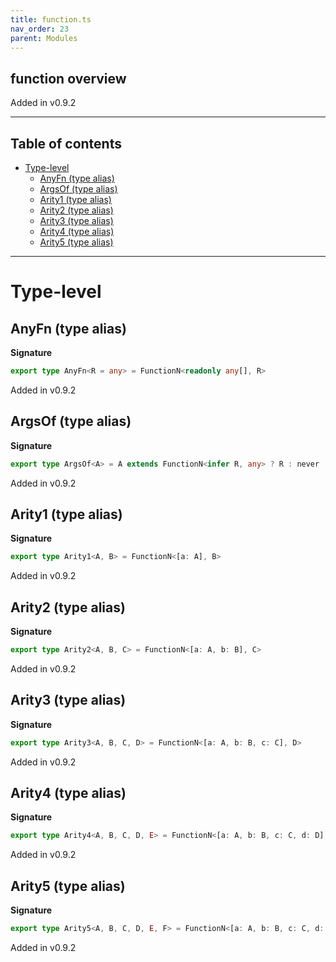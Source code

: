 ```yaml
---
title: function.ts
nav_order: 23
parent: Modules
---
```


## function overview

Added in v0.9.2

---

<h2 class="text-delta">Table of contents</h2>

- [Type-level](#type-level)
  - [AnyFn (type alias)](#anyfn-type-alias)
  - [ArgsOf (type alias)](#argsof-type-alias)
  - [Arity1 (type alias)](#arity1-type-alias)
  - [Arity2 (type alias)](#arity2-type-alias)
  - [Arity3 (type alias)](#arity3-type-alias)
  - [Arity4 (type alias)](#arity4-type-alias)
  - [Arity5 (type alias)](#arity5-type-alias)

---

# Type-level

## AnyFn (type alias)

**Signature**

```ts
export type AnyFn<R = any> = FunctionN<readonly any[], R>
```

Added in v0.9.2

## ArgsOf (type alias)

**Signature**

```ts
export type ArgsOf<A> = A extends FunctionN<infer R, any> ? R : never
```

Added in v0.9.2

## Arity1 (type alias)

**Signature**

```ts
export type Arity1<A, B> = FunctionN<[a: A], B>
```

Added in v0.9.2

## Arity2 (type alias)

**Signature**

```ts
export type Arity2<A, B, C> = FunctionN<[a: A, b: B], C>
```

Added in v0.9.2

## Arity3 (type alias)

**Signature**

```ts
export type Arity3<A, B, C, D> = FunctionN<[a: A, b: B, c: C], D>
```

Added in v0.9.2

## Arity4 (type alias)

**Signature**

```ts
export type Arity4<A, B, C, D, E> = FunctionN<[a: A, b: B, c: C, d: D], E>
```

Added in v0.9.2

## Arity5 (type alias)

**Signature**

```ts
export type Arity5<A, B, C, D, E, F> = FunctionN<[a: A, b: B, c: C, d: D, e: E], F>
```

Added in v0.9.2
